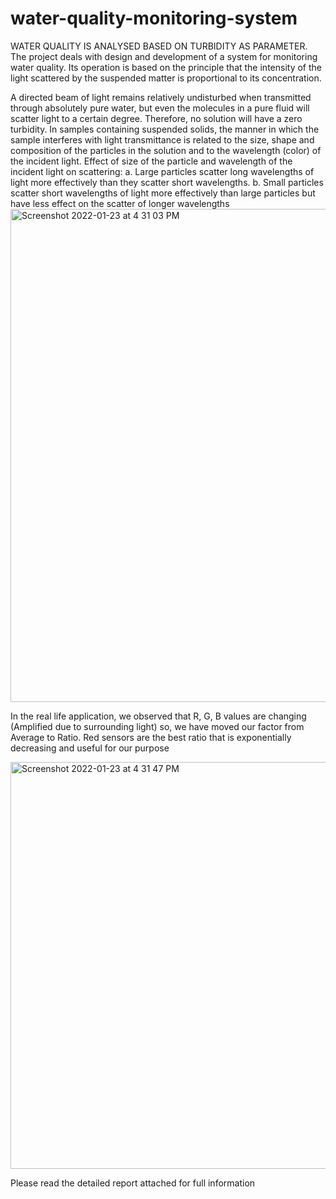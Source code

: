 # water-quality-monitoring-system

WATER QUALITY IS ANALYSED BASED ON TURBIDITY AS PARAMETER.
The project deals with design and development of a system for monitoring water quality. Its operation is based on the principle that the intensity of the
light scattered by the suspended matter is proportional to its concentration.

A directed beam of light remains relatively undisturbed when transmitted through absolutely pure water, but even the molecules in a pure fluid will scatter light to a certain degree. Therefore, no solution will have a zero turbidity. In samples containing suspended solids, the manner in which the sample interferes with light transmittance is related to the size, shape and composition of the particles in the solution and to the wavelength (color) of the incident light.
Effect of size of the particle and wavelength of the incident light on scattering:
a. Large particles scatter long wavelengths of light more effectively than they scatter short wavelengths.
b. Small particles scatter short wavelengths of light more effectively than large particles but have less effect on the scatter of longer wavelengths<img width="789" alt="Screenshot 2022-01-23 at 4 31 03 PM" src="https://user-images.githubusercontent.com/19953916/150675351-8f5845d6-d3b4-44bd-95f7-0927d6bd88d0.png">

In the real life application, we observed that R, G, B values are changing (Amplified due to surrounding light) so, we have moved our factor from Average to Ratio. Red sensors are the best ratio that is exponentially decreasing and useful for our purpose

<img width="651" alt="Screenshot 2022-01-23 at 4 31 47 PM" src="https://user-images.githubusercontent.com/19953916/150675377-c0638393-f8d9-4576-9499-f8bcaf398ae0.png">

Please read the detailed report attached for full information
